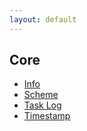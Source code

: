 ```yaml
---
layout: default
---
```


## Core

- [Info](core/info.md)
- [Scheme](core/scheme.md)
- [Task Log](core/task_log.md)
- [Timestamp](core/timestamp.md)
